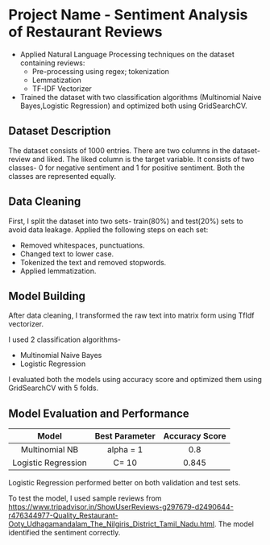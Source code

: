 # Project Name - Sentiment Analysis of Restaurant Reviews

*	Applied Natural Language Processing techniques on the dataset containing reviews:
    * Pre-processing using regex; tokenization
    * Lemmatization
    * TF-IDF Vectorizer     
*	Trained the dataset with two classification algorithms (Multinomial Naive Bayes,Logistic Regression) and optimized both using GridSearchCV. 

## Dataset Description

The dataset consists of 1000 entries. There are two columns in the dataset- review and liked. The liked column is the target variable. It consists of two classes- 0 for negative sentiment and 1 for positive sentiment. Both the classes are represented equally.

## Data Cleaning

First, I split the dataset into two sets- train(80%) and test(20%) sets to avoid data leakage. Applied the following steps on each set:
*  Removed whitespaces, punctuations.
*  Changed text to lower case.
*  Tokenized the text and removed stopwords.
*  Applied lemmatization.

## Model Building

After data cleaning, I transformed the raw text into matrix form using TfIdf vectorizer.

I used 2 classification algorithms-

*  Multinomial Naive Bayes
*  Logistic Regression

I evaluated both the models using accuracy score and optimized them using GridSearchCV with 5 folds.

## Model Evaluation and Performance

|   Model            | Best Parameter | Accuracy Score|
|   :----:           |    :----:      |     :----:    |
| Multinomial NB     | alpha = 1      | 0.8           |
| Logistic Regression| C= 10          | 0.845         |

Logistic Regression performed better on both validation and test sets.

To test the model, I used sample reviews from https://www.tripadvisor.in/ShowUserReviews-g297679-d2490644-r476344977-Quality_Restaurant-Ooty_Udhagamandalam_The_Nilgiris_District_Tamil_Nadu.html. The model identified the sentiment correctly.
